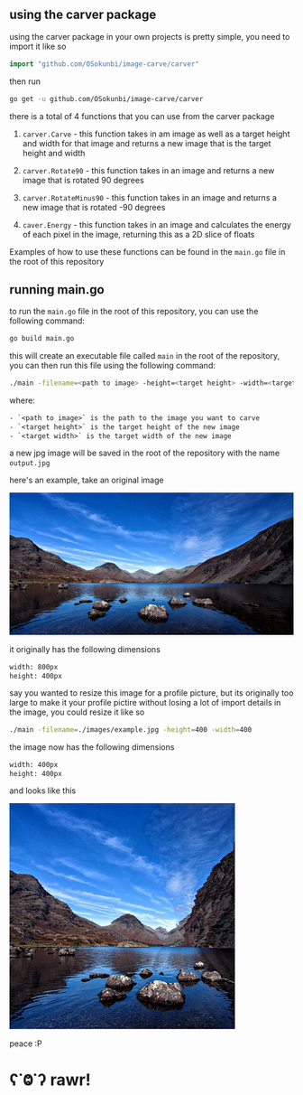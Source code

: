 ## using the carver package

using the carver package in your own projects is pretty simple, you need to import it like so

```go
import "github.com/OSokunbi/image-carve/carver"
```

then run
```bash
go get -u github.com/OSokunbi/image-carve/carver
```

there is a total of 4 functions that you can use from the carver package

1. `carver.Carve` - this function takes in am image as well as a target height and width for that image and returns a new image that is the target height and width

2. `carver.Rotate90` - this function takes in an image and returns a new image that is rotated 90 degrees

3. `carver.RotateMinus90` - this function takes in an image and returns a new image that is rotated -90 degrees

4. `caver.Energy` - this function takes in an image and calculates the energy of each pixel in the image, returning this as a 2D slice of floats

Examples of how to use these functions can be found in the `main.go` file in the root of this repository

## running main.go

to run the `main.go` file in the root of this repository, you can use the following command:

```bash
go build main.go
```

this will create an executable file called `main` in the root of the repository, you can then run this file using the following command:

```bash
./main -filename=<path to image> -height=<target height> -width=<target width>
```

where:
```
- `<path to image>` is the path to the image you want to carve
- `<target height>` is the target height of the new image
- `<target width>` is the target width of the new image
```

a new jpg image will be saved in the root of the repository with the name `output.jpg`

here's an example, take an original image

![original image](./images/example.jpg)

it originally has the following dimensions

```
width: 800px
height: 400px
```

say you wanted to resize this image for a profile picture, but its originally too large to make it your profile pictire without losing a lot of import details in the image, you could resize it like so

```bash
./main -filename=./images/example.jpg -height=400 -width=400
```

the image now has the following dimensions

```
width: 400px
height: 400px
```
and looks like this

![carved image](./images/output.jpg)
 

peace :P

# ʕ˙Ⱉ˙ʔ rawr!
